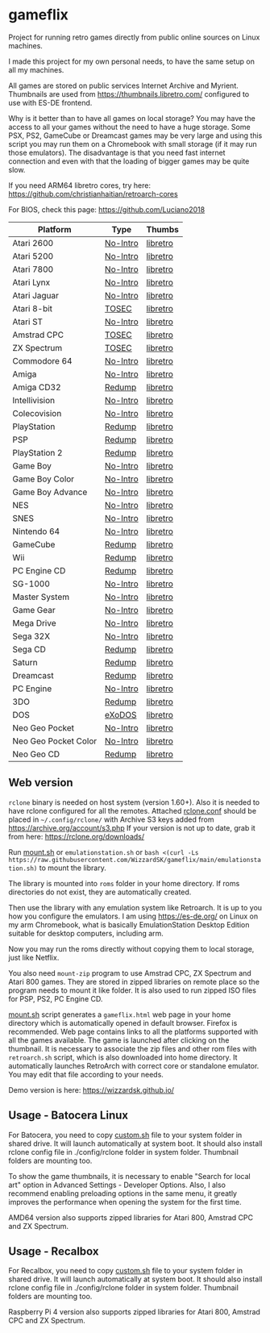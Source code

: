 # gameflix

Project for running retro games directly from public online sources on Linux machines.

I made this project for my own personal needs, to have the same setup on all my machines.

All games are stored on public services Internet Archive and Myrient. Thumbnails are used from https://thumbnails.libretro.com/ configured to use with ES-DE frontend. 

Why is it better than to have all games on local storage? You may have the access to all your games without the need to have a huge storage. Some PSX, PS2, GameCube or Dreamcast games may be very large and using this script you may run them on a Chromebook with small storage (if it may run those emulators). The disadvantage is that you need fast internet connection and even with that the loading of bigger games may be quite slow.

If you need ARM64 libretro cores, try here: https://github.com/christianhaitian/retroarch-cores

For BIOS, check this page: https://github.com/Luciano2018

| Platform | Type | Thumbs |
| -------- | ---- | ------ |
| Atari 2600 | [No-Intro](https://myrient.erista.me/files/No-Intro/Atari%20-%202600) | [libretro](http://thumbnails.libretro.com/Atari%20-%202600) 
| Atari 5200 | [No-Intro](https://myrient.erista.me/files/No-Intro/Atari%20-%205200) | [libretro](http://thumbnails.libretro.com/Atari%20-%205200) 
| Atari 7800 | [No-Intro](https://myrient.erista.me/files/No-Intro/Atari%20-%207800) | [libretro](http://thumbnails.libretro.com/Atari%20-%207800) 
| Atari Lynx | [No-Intro](https://myrient.erista.me/files/No-Intro/Atari%20-%20Lynx) | [libretro](http://thumbnails.libretro.com/Atari%20-%20Lynx) 
| Atari Jaguar | [No-Intro](https://myrient.erista.me/files/No-Intro/Atari%20-%20Jaguar%20(J64)) | [libretro](http://thumbnails.libretro.com/Atari%20-%20Jaguar) 
| Atari 8-bit | [TOSEC](https://myrient.erista.me/files/TOSEC/Atari/8bit/Games/[XEX]) | [libretro](http://thumbnails.libretro.com/Atari%20-%208-bit)
| Atari ST | [No-Intro](https://myrient.erista.me/files/No-Intro/Atari%20-%20ST) | [libretro](http://thumbnails.libretro.com/Atari%20-%20ST) 
| Amstrad CPC | [TOSEC](https://myrient.erista.me/files/TOSEC/Amstrad/CPC/Games/[DSK]) | [libretro](http://thumbnails.libretro.com/Amstrad%20-%20CPC)
| ZX Spectrum | [TOSEC](https://myrient.erista.me/files/TOSEC/Sinclair/ZX%20Spectrum/Games/[DSK]) | [libretro](http://thumbnails.libretro.com/Sinclair%20-%20ZX%20Spectrum)
| Commodore 64 | [No-Intro](https://myrient.erista.me/files/No-Intro/Commodore%20-%20Commodore%2064) | [libretro](http://thumbnails.libretro.com/Commodore%20-%2064) 
| Amiga  | [No-Intro](https://myrient.erista.me/files/No-Intro/Commodore%20-%20Amiga) | [libretro](http://thumbnails.libretro.com/Commodore%20-%20Amiga) 
| Amiga CD32 | [Redump](https://myrient.erista.me/files/Redump/Commodore%20-%20Amiga%20CD32) | [libretro](https://thumbnails.libretro.com/Commodore%20-%20CD32) 
| Intellivision  | [No-Intro](https://myrient.erista.me/files/No-Intro/Mattel%20-%20Intellivision) | [libretro](http://thumbnails.libretro.com/Mattel%20-%20Intellivision) 
| Colecovision | [No-Intro](https://myrient.erista.me/files/No-Intro/Coleco%20-%20ColecoVision) | [libretro](http://thumbnails.libretro.com/Coleco%20-%20ColecoVision) 
| PlayStation  | [Redump](https://myrient.erista.me/files/Redump/Sony%20-%20PlayStation) | [libretro](http://thumbnails.libretro.com/Sony%20-%20PlayStation)
| PSP | [Redump](https://myrient.erista.me/files/Redump/Sony%20-%20PlayStation%20Portable) | [libretro](http://thumbnails.libretro.com/Sony%20-%20PlayStation%20Portable)
| PlayStation 2 | [Redump](https://myrient.erista.me/files/Redump/Sony%20-%20PlayStation%202) | [libretro](http://thumbnails.libretro.com/Sony%20-%20PlayStation%202)
| Game Boy | [No-Intro](https://myrient.erista.me/files/No-Intro/Nintendo%20-%20Game%20Boy) | [libretro](http://thumbnails.libretro.com/Nintendo%20-%20Game%20Boy)
| Game Boy Color | [No-Intro](https://myrient.erista.me/files/No-Intro/Nintendo%20-%20Game%20Boy%20Color) | [libretro](http://thumbnails.libretro.com/Nintendo%20-%20Game%20Boy%20Color)
| Game Boy Advance | [No-Intro](https://myrient.erista.me/files/No-Intro/Nintendo%20-%20Game%20Boy%20Advance) | [libretro](https://thumbnails.libretro.com/Nintendo%20-%20Game%20Boy%20Advance)
| NES | [No-Intro](https://myrient.erista.me/files/No-Intro/Nintendo%20-%20Nintendo%20Entertainment%20System%20(Headered)) | [libretro](http://thumbnails.libretro.com/Nintendo%20-%20Nintendo%20Entertainment%20System)
| SNES | [No-Intro](https://myrient.erista.me/files/No-Intro/Nintendo%20-%20Super%20Nintendo%20Entertainment%20System) | [libretro](http://thumbnails.libretro.com/Nintendo%20-%20Super%20Nintendo%20Entertainment%20System) 
| Nintendo 64 | [No-Intro](https://myrient.erista.me/files/No-Intro/Nintendo%20-%20Nintendo%2064%20(ByteSwapped)) | [libretro](http://thumbnails.libretro.com/Nintendo%20-%20Nintendo%2064)
| GameCube | [Redump](https://myrient.erista.me/files/Redump/Nintendo%20-%20GameCube%20-%20NKit%20RVZ%20[zstd-19-128k]) | [libretro](http://thumbnails.libretro.com/Nintendo%20-%20GameCube)
| Wii | [Redump](https://myrient.erista.me/files/Redump/Nintendo%20-%20Wii%20-%20NKit%20RVZ%20[zstd-19-128k]) | [libretro](http://thumbnails.libretro.com/Nintendo%20-%20Wii)
| PC Engine CD | [Redump](https://myrient.erista.me/files/Redump/NEC%20-%20PC%20Engine%20CD%20&%20TurboGrafx%20CD) | [libretro](http://thumbnails.libretro.com/NEC%20-%20PC%20Engine%20CD%20-%20TurboGrafx-CD)
| SG-1000 | [No-Intro](https://myrient.erista.me/files/No-Intro/Sega%20-%20SG-1000) | [libretro](http://thumbnails.libretro.com/Sega%20-%20SG-1000)
| Master System | [No-Intro](https://myrient.erista.me/files/No-Intro/Sega%20-%20Master%20System%20-%20Mark%20III) | [libretro](http://thumbnails.libretro.com/Sega%20-%20Master%20System%20-%20Mark%20III)
| Game Gear | [No-Intro](https://myrient.erista.me/files/No-Intro/Sega%20-%20Game%20Gear) | [libretro](http://thumbnails.libretro.com/Sega%20-%20Game%20Gear)
| Mega Drive | [No-Intro](https://myrient.erista.me/files/No-Intro/Sega%20-%20Mega%20Drive%20-%20Genesis) | [libretro](http://thumbnails.libretro.com/Sega%20-%20Mega%20Drive%20-%20Genesis)
| Sega 32X | [No-Intro](https://myrient.erista.me/files/No-Intro/Sega%20-%2032X) | [libretro](http://thumbnails.libretro.com/Sega%20-%2032X)
| Sega CD  | [Redump](https://myrient.erista.me/files/Redump/Sega%20-%20Mega%20CD%20&%20Sega%20CD) | [libretro](http://thumbnails.libretro.com/Sega%20-%20Mega-CD%20-%20Sega%20CD)
| Saturn | [Redump](https://myrient.erista.me/files/Redump/Sega%20-%20Saturn) | [libretro](http://thumbnails.libretro.com/Sega%20-%20Saturn)
| Dreamcast |  [Redump](https://myrient.erista.me/files/Redump/Sega%20-%20Dreamcast) | [libretro](http://thumbnails.libretro.com/Sega%20-%20Dreamcast)
| PC Engine | [No-Intro](https://myrient.erista.me/files/No-Intro/NEC%20-%20PC%20Engine%20-%20TurboGrafx-16) | [libretro](http://thumbnails.libretro.com/NEC%20-%20PC%20Engine%20-%20TurboGrafx%2016)
| 3DO | [Redump](https://myrient.erista.me/files/Redump/Panasonic%20-%203DO%20Interactive%20Multiplayer) | [libretro](http://thumbnails.libretro.com/The%203DO%20Company%20-%203D)
| DOS | [eXoDOS](https://archive.org/download/exov5_2/eXo/eXoDOS) | [libretro](http://thumbnails.libretro.com/DOS)
| Neo Geo Pocket | [No-Intro](https://myrient.erista.me/files/No-Intro/SNK%20-%20NeoGeo%20Pocket) | [libretro](https://thumbnails.libretro.com/SNK%20-%20Neo%20Geo%20Pocket)
| Neo Geo Pocket Color | [No-Intro](https://myrient.erista.me/files/No-Intro/SNK%20-%20NeoGeo%20Pocket%20Color) | [libretro](https://thumbnails.libretro.com/SNK%20-%20Neo%20Geo%20Pocket%20Color)
| Neo Geo CD | [Redump](https://myrient.erista.me/files/Redump/SNK%20-%20Neo%20Geo%20CD) | [libretro](https://thumbnails.libretro.com/SNK%20-%20Neo%20Geo%20CD)

## Web version
`rclone` binary is needed on host system (version 1.60+). Also it is needed to have rclone configured for all the remotes. Attached [rclone.conf](/.config/rclone/rclone.conf) should be placed in `~/.config/rclone/` with Archive S3 keys added from https://archive.org/account/s3.php If your version is not up to date, grab it from here: https://rclone.org/downloads/

Run [mount.sh](mount.sh) or `emulationstation.sh` or `bash <(curl -Ls https://raw.githubusercontent.com/WizzardSK/gameflix/main/emulationstation.sh)` to mount the library.

The library is mounted into `roms` folder in your home directory. If roms directories do not exist, they are automatically created.

Then use the library with any emulation system like Retroarch. It is up to you how you configure the emulators. I am using https://es-de.org/ on Linux on my arm Chromebook, what is basically EmulationStation Desktop Edition suitable for desktop computers, including arm.

Now you may run the roms directly without copying them to local storage, just like Netflix. 

You also need `mount-zip` program to use Amstrad CPC, ZX Spectrum and Atari 800 games. They are stored in zipped libraries on remote place so the program needs to mount it like folder. It is also used to run zipped ISO files for PSP, PS2, PC Engine CD.

[mount.sh](mount.sh) script generates a `gameflix.html` web page in your home directory which is automatically opened in default browser. Firefox is recommended. Web page contains links to all the platforms supported with all the games available. The game is launched after clicking on the thumbnail. It is necessary to associate the zip files and other rom files with `retroarch.sh` script, which is also downloaded into home directory. It automatically launches RetroArch with correct core or standalone emulator. You may edit that file according to your needs.

Demo version is here: https://wizzardsk.github.io/

## Usage - Batocera Linux
For Batocera, you need to copy [custom.sh](batocera/share/system/custom.sh) file to your system folder in shared drive. It will launch automatically at system boot. It should also install rclone config file in ./config/rclone folder in system folder. Thumbnail folders are mounting too.

To show the game thumbnails, it is necessary to enable "Search for local art" option in Advanced Settings - Developer Options. Also, I also recommend enabling preloading options in the same menu, it greatly improves the performance when opening the system for the first time.

AMD64 version also supports zipped libraries for Atari 800, Amstrad CPC and ZX Spectrum.

## Usage - Recalbox
For Recalbox, you need to copy [custom.sh](recalbox/share/system/custom.sh) file to your system folder in shared drive. It will launch automatically at system boot. It should also install rclone config file in ./config/rclone folder in system folder. Thumbnail folders are mounting too.

Raspberry Pi 4 version also supports zipped libraries for Atari 800, Amstrad CPC and ZX Spectrum.

